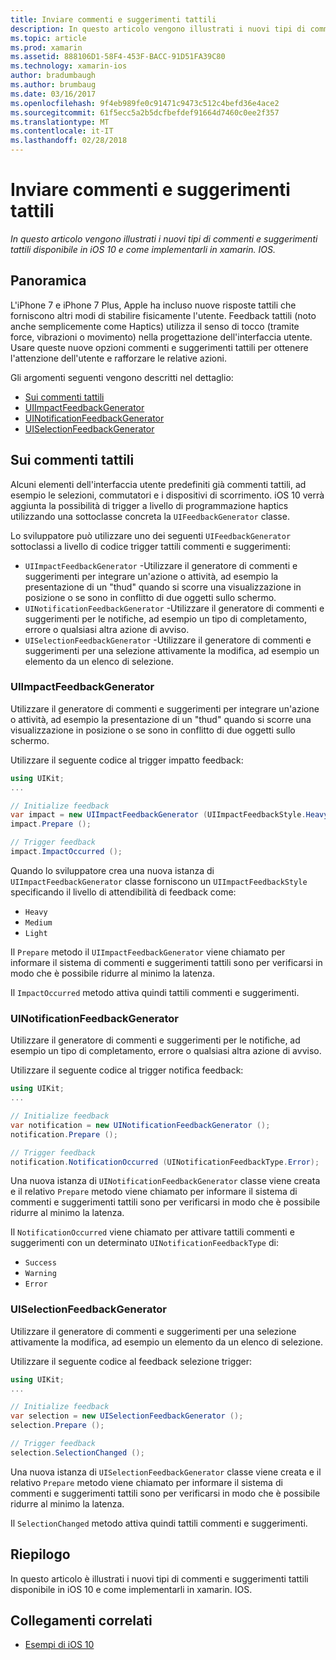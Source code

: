 ```yaml
---
title: Inviare commenti e suggerimenti tattili
description: In questo articolo vengono illustrati i nuovi tipi di commenti e suggerimenti tattili disponibile in iOS 10 e come implementarli in xamarin. IOS.
ms.topic: article
ms.prod: xamarin
ms.assetid: 888106D1-58F4-453F-BACC-91D51FA39C80
ms.technology: xamarin-ios
author: bradumbaugh
ms.author: brumbaug
ms.date: 03/16/2017
ms.openlocfilehash: 9f4eb989fe0c91471c9473c512c4befd36e4ace2
ms.sourcegitcommit: 61f5ecc5a2b5dcfbefdef91664d7460c0ee2f357
ms.translationtype: MT
ms.contentlocale: it-IT
ms.lasthandoff: 02/28/2018
---
```

# <a name="providing-haptic-feedback"></a>Inviare commenti e suggerimenti tattili

_In questo articolo vengono illustrati i nuovi tipi di commenti e suggerimenti tattili disponibile in iOS 10 e come implementarli in xamarin. IOS._

<a name="Overview" />

## <a name="overview"></a>Panoramica

L'iPhone 7 e iPhone 7 Plus, Apple ha incluso nuove risposte tattili che forniscono altri modi di stabilire fisicamente l'utente. Feedback tattili (noto anche semplicemente come Haptics) utilizza il senso di tocco (tramite force, vibrazioni o movimento) nella progettazione dell'interfaccia utente. Usare queste nuove opzioni commenti e suggerimenti tattili per ottenere l'attenzione dell'utente e rafforzare le relative azioni.

Gli argomenti seguenti vengono descritti nel dettaglio:

- [Sui commenti tattili](#About-Haptic-Feedback)
- [UIImpactFeedbackGenerator](#UIImpactFeedbackGenerator)
- [UINotificationFeedbackGenerator](#UINotificationFeedbackGenerator)
- [UISelectionFeedbackGenerator](#UISelectionFeedbackGenerator)

<a name="About-Haptic-Feedback" />

## <a name="about-haptic-feedback"></a>Sui commenti tattili

Alcuni elementi dell'interfaccia utente predefiniti già commenti tattili, ad esempio le selezioni, commutatori e i dispositivi di scorrimento. iOS 10 verrà aggiunta la possibilità di trigger a livello di programmazione haptics utilizzando una sottoclasse concreta la `UIFeedbackGenerator` classe.

Lo sviluppatore può utilizzare uno dei seguenti `UIFeedbackGenerator` sottoclassi a livello di codice trigger tattili commenti e suggerimenti:

- `UIImpactFeedbackGenerator` -Utilizzare il generatore di commenti e suggerimenti per integrare un'azione o attività, ad esempio la presentazione di un "thud" quando si scorre una visualizzazione in posizione o se sono in conflitto di due oggetti sullo schermo.
- `UINotificationFeedbackGenerator` -Utilizzare il generatore di commenti e suggerimenti per le notifiche, ad esempio un tipo di completamento, errore o qualsiasi altra azione di avviso.
- `UISelectionFeedbackGenerator` -Utilizzare il generatore di commenti e suggerimenti per una selezione attivamente la modifica, ad esempio un elemento da un elenco di selezione.

<a name="UIImpactFeedbackGenerator" />

### <a name="uiimpactfeedbackgenerator"></a>UIImpactFeedbackGenerator

Utilizzare il generatore di commenti e suggerimenti per integrare un'azione o attività, ad esempio la presentazione di un "thud" quando si scorre una visualizzazione in posizione o se sono in conflitto di due oggetti sullo schermo.

Utilizzare il seguente codice al trigger impatto feedback:

```csharp
using UIKit;
...

// Initialize feedback
var impact = new UIImpactFeedbackGenerator (UIImpactFeedbackStyle.Heavy);
impact.Prepare ();

// Trigger feedback
impact.ImpactOccurred ();
```

Quando lo sviluppatore crea una nuova istanza di `UIImpactFeedbackGenerator` classe forniscono un `UIImpactFeedbackStyle` specificando il livello di attendibilità di feedback come:

- `Heavy`
- `Medium`
- `Light`

Il `Prepare` metodo il `UIImpactFeedbackGenerator` viene chiamato per informare il sistema di commenti e suggerimenti tattili sono per verificarsi in modo che è possibile ridurre al minimo la latenza.

Il `ImpactOccurred` metodo attiva quindi tattili commenti e suggerimenti.

<a name="UINotificationFeedbackGenerator" />

### <a name="uinotificationfeedbackgenerator"></a>UINotificationFeedbackGenerator

Utilizzare il generatore di commenti e suggerimenti per le notifiche, ad esempio un tipo di completamento, errore o qualsiasi altra azione di avviso.

Utilizzare il seguente codice al trigger notifica feedback:

```csharp
using UIKit;
...

// Initialize feedback
var notification = new UINotificationFeedbackGenerator ();
notification.Prepare ();

// Trigger feedback
notification.NotificationOccurred (UINotificationFeedbackType.Error);
```

Una nuova istanza di `UINotificationFeedbackGenerator` classe viene creata e il relativo `Prepare` metodo viene chiamato per informare il sistema di commenti e suggerimenti tattili sono per verificarsi in modo che è possibile ridurre al minimo la latenza.

Il `NotificationOccurred` viene chiamato per attivare tattili commenti e suggerimenti con un determinato `UINotificationFeedbackType` di:

- `Success`
- `Warning`
- `Error`

<a name="UISelectionFeedbackGenerator" />

### <a name="uiselectionfeedbackgenerator"></a>UISelectionFeedbackGenerator

Utilizzare il generatore di commenti e suggerimenti per una selezione attivamente la modifica, ad esempio un elemento da un elenco di selezione.

Utilizzare il seguente codice al feedback selezione trigger:

```csharp
using UIKit;
...

// Initialize feedback
var selection = new UISelectionFeedbackGenerator ();
selection.Prepare ();

// Trigger feedback
selection.SelectionChanged ();
```

Una nuova istanza di `UISelectionFeedbackGenerator` classe viene creata e il relativo `Prepare` metodo viene chiamato per informare il sistema di commenti e suggerimenti tattili sono per verificarsi in modo che è possibile ridurre al minimo la latenza.

Il `SelectionChanged` metodo attiva quindi tattili commenti e suggerimenti.

## <a name="summary"></a>Riepilogo

In questo articolo è illustrati i nuovi tipi di commenti e suggerimenti tattili disponibile in iOS 10 e come implementarli in xamarin. IOS.

## <a name="related-links"></a>Collegamenti correlati

- [Esempi di iOS 10](https://developer.xamarin.com/samples/ios/iOS10/)
